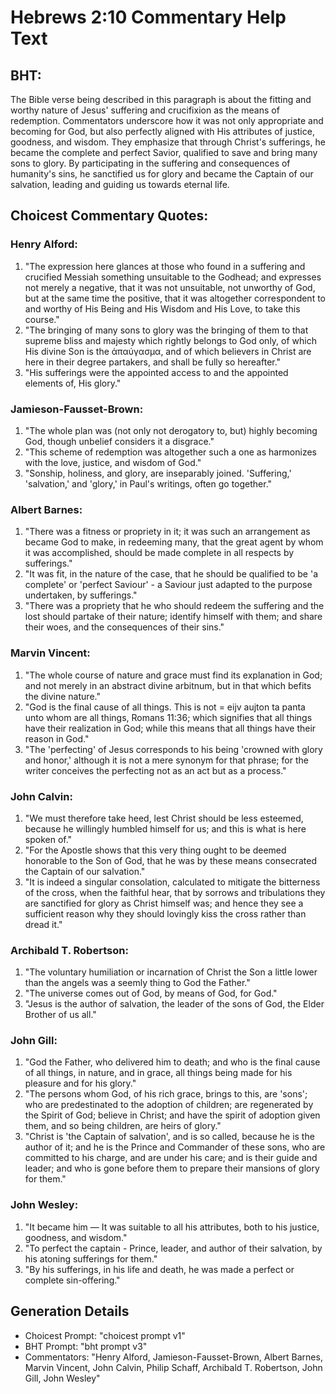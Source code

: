 # Hebrews 2:10 Commentary Help Text

## BHT:
The Bible verse being described in this paragraph is about the fitting and worthy nature of Jesus' suffering and crucifixion as the means of redemption. Commentators underscore how it was not only appropriate and becoming for God, but also perfectly aligned with His attributes of justice, goodness, and wisdom. They emphasize that through Christ's sufferings, he became the complete and perfect Savior, qualified to save and bring many sons to glory. By participating in the suffering and consequences of humanity's sins, he sanctified us for glory and became the Captain of our salvation, leading and guiding us towards eternal life.

## Choicest Commentary Quotes:
### Henry Alford:
1. "The expression here glances at those who found in a suffering and crucified Messiah something unsuitable to the Godhead; and expresses not merely a negative, that it was not unsuitable, not unworthy of God, but at the same time the positive, that it was altogether correspondent to and worthy of His Being and His Wisdom and His Love, to take this course."
2. "The bringing of many sons to glory was the bringing of them to that supreme bliss and majesty which rightly belongs to God only, of which His divine Son is the ἀπαύγασμα, and of which believers in Christ are here in their degree partakers, and shall be fully so hereafter."
3. "His sufferings were the appointed access to and the appointed elements of, His glory."

### Jamieson-Fausset-Brown:
1. "The whole plan was (not only not derogatory to, but) highly becoming God, though unbelief considers it a disgrace."
2. "This scheme of redemption was altogether such a one as harmonizes with the love, justice, and wisdom of God."
3. "Sonship, holiness, and glory, are inseparably joined. 'Suffering,' 'salvation,' and 'glory,' in Paul's writings, often go together."

### Albert Barnes:
1. "There was a fitness or propriety in it; it was such an arrangement as became God to make, in redeeming many, that the great agent by whom it was accomplished, should be made complete in all respects by sufferings."
2. "It was fit, in the nature of the case, that he should be qualified to be 'a complete' or 'perfect Saviour' - a Saviour just adapted to the purpose undertaken, by sufferings."
3. "There was a propriety that he who should redeem the suffering and the lost should partake of their nature; identify himself with them; and share their woes, and the consequences of their sins."

### Marvin Vincent:
1. "The whole course of nature and grace must find its explanation in God; and not merely in an abstract divine arbitnum, but in that which befits the divine nature."
2. "God is the final cause of all things. This is not = eijv aujton ta panta unto whom are all things, Romans 11:36; which signifies that all things have their realization in God; while this means that all things have their reason in God."
3. "The 'perfecting' of Jesus corresponds to his being 'crowned with glory and honor,' although it is not a mere synonym for that phrase; for the writer conceives the perfecting not as an act but as a process."

### John Calvin:
1. "We must therefore take heed, lest Christ should be less esteemed, because he willingly humbled himself for us; and this is what is here spoken of."
2. "For the Apostle shows that this very thing ought to be deemed honorable to the Son of God, that he was by these means consecrated the Captain of our salvation."
3. "It is indeed a singular consolation, calculated to mitigate the bitterness of the cross, when the faithful hear, that by sorrows and tribulations they are sanctified for glory as Christ himself was; and hence they see a sufficient reason why they should lovingly kiss the cross rather than dread it."

### Archibald T. Robertson:
1. "The voluntary humiliation or incarnation of Christ the Son a little lower than the angels was a seemly thing to God the Father."
2. "The universe comes out of God, by means of God, for God."
3. "Jesus is the author of salvation, the leader of the sons of God, the Elder Brother of us all."

### John Gill:
1. "God the Father, who delivered him to death; and who is the final cause of all things, in nature, and in grace, all things being made for his pleasure and for his glory."
2. "The persons whom God, of his rich grace, brings to this, are 'sons'; who are predestinated to the adoption of children; are regenerated by the Spirit of God; believe in Christ; and have the spirit of adoption given them, and so being children, are heirs of glory."
3. "Christ is 'the Captain of salvation', and is so called, because he is the author of it; and he is the Prince and Commander of these sons, who are committed to his charge, and are under his care; and is their guide and leader; and who is gone before them to prepare their mansions of glory for them."

### John Wesley:
1. "It became him — It was suitable to all his attributes, both to his justice, goodness, and wisdom."
2. "To perfect the captain - Prince, leader, and author of their salvation, by his atoning sufferings for them."
3. "By his sufferings, in his life and death, he was made a perfect or complete sin-offering."


## Generation Details
- Choicest Prompt: "choicest prompt v1"
- BHT Prompt: "bht prompt v3"
- Commentators: "Henry Alford, Jamieson-Fausset-Brown, Albert Barnes, Marvin Vincent, John Calvin, Philip Schaff, Archibald T. Robertson, John Gill, John Wesley"
